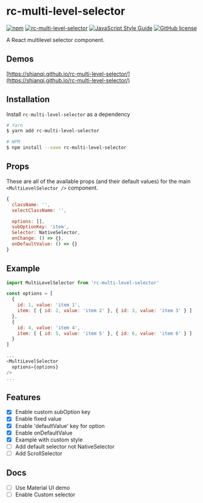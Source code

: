 # rc-multi-level-selector

[![npm](https://img.shields.io/npm/v/rc-multi-level-selector.svg)](https://www.npmjs.com/package/rc-multi-level-selector)
[![rc-multi-level-selector](https://img.shields.io/npm/dm/rc-multi-level-selector.svg)](https://www.npmjs.com/package/rc-multi-level-selector)
[![JavaScript Style Guide](https://img.shields.io/badge/code_style-standard-brightgreen.svg)](https://standardjs.com)
[![GitHub license](https://img.shields.io/badge/license-MIT-blue.svg)](https://raw.githubusercontent.com/shianqi/rc-multi-level-selector/master/LICENSE)

A React multilevel selector component.

## Demos

[https://shianqi.github.io/rc-multi-level-selector/](https://shianqi.github.io/rc-multi-level-selector/)

## Installation

Install `rc-multi-level-selector` as a dependency

```bash
# Yarn
$ yarn add rc-multi-level-selector

# NPM
$ npm install --save rc-multi-level-selector
```

## Props

These are all of the available props (and their default values) for the main `<MultiLevelSelector />` component.

```javascript
{
  className: '',
  selectClassName: '',

  options: [],
  subOptionKey: 'item',
  Selector: NativeSelector,
  onChange: () => {},
  onDefaultValue: () => {}
}
```

## Example

```javascript
import MultiLevelSelector from 'rc-multi-level-selector'

const options = [
  {
    id: 1, value: 'item 1',
    item: [ { id: 2, value: 'item 2' }, { id: 3, value: 'item 3' } ]
  },
  {
    id: 4, value: 'item 4',
    item: [ { id: 5, value: 'item 5' }, { id: 6, value: 'item 6' } ]
  }
]

...
<MultiLevelSelector
  options={options}
/>
...

```

## Features

- [x] Enable custom subOption key
- [x] Enable fixed value
- [x] Enable 'defaultValue' key for option
- [x] Enable onDefaultValue
- [x] Example with custom style
- [ ] Add default selector not NativeSelector
- [ ] Add ScrollSelector

## Docs

- [ ] Use Material UI demo
- [ ] Enable Custom selector
